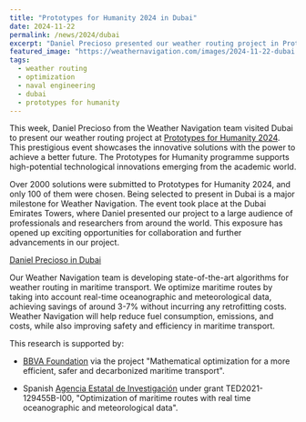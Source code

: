 ```yaml
---
title: "Prototypes for Humanity 2024 in Dubai"
date: 2024-11-22
permalink: /news/2024/dubai
excerpt: "Daniel Precioso presented our weather routing project in Prototypes for Humanity. Over 2000 solutions were submitted, only 100 were chosen!"
featured_image: "https://weathernavigation.com/images/2024-11-22-dubai.jpg"
tags:
  - weather routing
  - optimization
  - naval engineering
  - dubai
  - prototypes for humanity
---
```


This week, Daniel Precioso from the Weather Navigation team visited Dubai to present our weather routing project at [Prototypes for Humanity 2024](https://www.prototypesforhumanity.com/). This prestigious event showcases the innovative solutions with the power to achieve a better future. The Prototypes for Humanity programme supports high-potential technological innovations emerging from the academic world.

Over 2000 solutions were submitted to Prototypes for Humanity 2024, and only 100 of them were chosen. Being selected to present in Dubai is a major milestone for Weather Navigation. The event took place at the Dubai Emirates Towers, where Daniel presented our project to a large audience of professionals and researchers from around the world. This exposure has opened up exciting opportunities for collaboration and further advancements in our project.

<a href="https://benchmark.weathernavigation.com/" class="button">Daniel Precioso in Dubai</a>

Our Weather Navigation team is developing state-of-the-art algorithms for weather routing in maritime transport. We optimize maritime routes by taking into account real-time oceanographic and meteorological data, achieving savings of around 3-7% without incurring any retrofitting costs. Weather Navigation will help reduce fuel consumption, emissions, and costs, while also improving safety and efficiency in maritime transport.

This research is supported by:

- [BBVA Foundation](https://www.fbbva.es/) via the project "Mathematical optimization for a more efficient, safer and decarbonized maritime transport".

- Spanish [Agencia Estatal de Investigación](https://www.aei.gob.es/) under grant  TED2021-129455B-I00, "Optimization of maritime routes with real time oceanographic and meteorological data".
